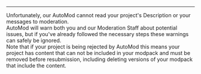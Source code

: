 ---

Unfortunately, our AutoMod cannot read your project's Description or your messages to moderation.  
AutoMod will warn both you and our Moderation Staff about potential issues, but if you've already followed the necessary steps these warnings can safely be ignored.  
Note that if your project is being rejected by AutoMod this means your project has content that can not be included in your modpack and must be removed before resubmission, including deleting versions of your modpack that include the content.  
